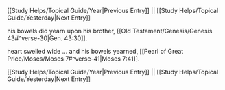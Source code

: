 [[Study Helps/Topical Guide/Year|Previous Entry]]  ||  [[Study Helps/Topical Guide/Yesterday|Next Entry]]

 his bowels did yearn upon his brother, [[Old Testament/Genesis/Genesis 43#^verse-30|Gen. 43:30]].

 heart swelled wide ... and his bowels yearned, [[Pearl of Great Price/Moses/Moses 7#^verse-41|Moses 7:41]].

[[Study Helps/Topical Guide/Year|Previous Entry]]  ||  [[Study Helps/Topical Guide/Yesterday|Next Entry]]